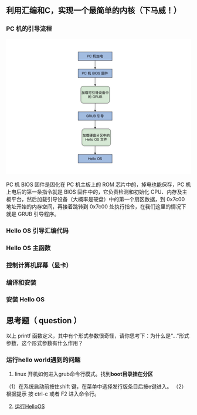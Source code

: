 ## 利用汇编和C，实现一个最简单的内核（下马威！）

### PC 机的引导流程

![OS引导流程图](02_01.png)

PC 机 BIOS 固件是固化在 PC 机主板上的 ROM 芯片中的，掉电也能保存，PC 机上电后的第一条指令就是 BIOS 固件中的，它负责检测和初始化 CPU、内存及主板平台，然后加载引导设备（大概率是硬盘）中的第一个扇区数据，到 0x7c00 地址开始的内存空间，再接着跳转到 0x7c00 处执行指令，在我们这里的情况下就是 GRUB 引导程序。


### Hello OS 引导汇编代码

### Hello OS 主函数

### 控制计算机屏幕（显卡）

### 编译和安装

### 安装 Hello OS

## 思考题（ question ）

以上 printf 函数定义，其中有个形式参数很奇怪，请你思考下：为什么是“…”形式参数，这个形式参数有什么作用？


### 运行hello world遇到的问题

1. linux 开机如何进入grub命令行模式。找到**boot目录挂在分区**

（1）在系统启动前按住shift 键，在菜单中选择发行版条目后按e键进入。
（2）根据提示 按 ctrl-c 或者 F2 进入命令行。

2. [运行HelloOS](https://blog.csdn.net/chenchengwudi/article/details/116707122#t1)